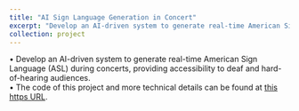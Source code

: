 ```yaml
---
title: "AI Sign Language Generation in Concert"
excerpt: "Develop an AI-driven system to generate real-time American Sign Language (ASL) during concerts, providing accessibility to deaf and hard-of-hearing audiences."
collection: project
---
```


• Develop an AI-driven system to generate real-time American Sign Language (ASL) during concerts, providing accessibility to deaf and hard-of-hearing audiences. <br>
• The code of this project and more technical details can be found at [this https URL](https://github.com/JohnnyZhang728/AI_sign_language).
